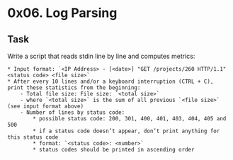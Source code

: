 # 0x06. Log Parsing


## Task
Write a script that reads stdin line by line and computes metrics:

    * Input format: `<IP Address> - [<date>] "GET /projects/260 HTTP/1.1" <status code> <file size>`
    * After every 10 lines and/or a keyboard interruption (CTRL + C), print these statistics from the beginning:
        - Total file size: File size: `<total size>`
        - where `<total size>` is the sum of all previous `<file size>` (see input format above)
        - Number of lines by status code:
            * possible status code: 200, 301, 400, 401, 403, 404, 405 and 500
            * if a status code doesn’t appear, don’t print anything for this status code
            * format: `<status code>: <number>`
            * status codes should be printed in ascending order
